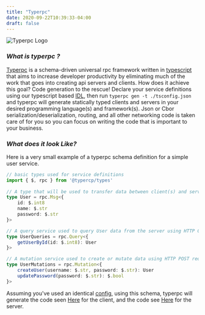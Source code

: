 ```yaml
---
title: "Typerpc"
date: 2020-09-22T10:39:33-04:00
draft: false
---
```


![Typerpc Logo](https://github.com/typerpc/typerpc/blob/master/logo.png)

### *What is typerpc ?*

[Typerpc](http://typerpc.run) is a schema-driven universal rpc framework written in [typescript](https://www.typescriptlang.org/) that aims to increase developer productivity by eliminating much of the work that goes into creating api servers and clients. How does it achieve this goal?  Code generation to the rescue! Declare your service definitions using our typescript based [IDL](https://en.wikipedia.org/wiki/Interface_description_language), then run `typerpc gen -t ./tsconfig.json` and typerpc will generate statically typed clients and servers in your desired programming language(s) and framework(s). Json or Cbor serialization/deserialization, routing, and all other networking code is taken care of for you so you can focus on writing the code that is important to your business.

### *What does it look Like?*

Here is a very small example of a typerpc schema definition for a simple user service.  
```ts
// basic types used for service definitions
import { $, rpc } from '@typercp/types'
 
// A type that will be used to transfer data between client(s) and server(s).  
type User = rpc.Msg<{
    id: $.int8
    name: $.str
    password: $.str
}>

// A query service used to query User data from the server using HTTP GET requests.
type UserQueries = rpc.Query<{
    getUserById(id: $.int8): User
}>

// A mutation service used to create or mutate data using HTTP POST requests.
type UserMutations = rpc.Mutation<{
    createUser(username: $.str, password: $.str): User
    updatePassword(password: $.str): $.bool
}>

```
Assuming you've used an identical [config](/configuration), using this schema, typerpc will generate the code seen [Here]() for the client, and the code see [Here]() for the server.
